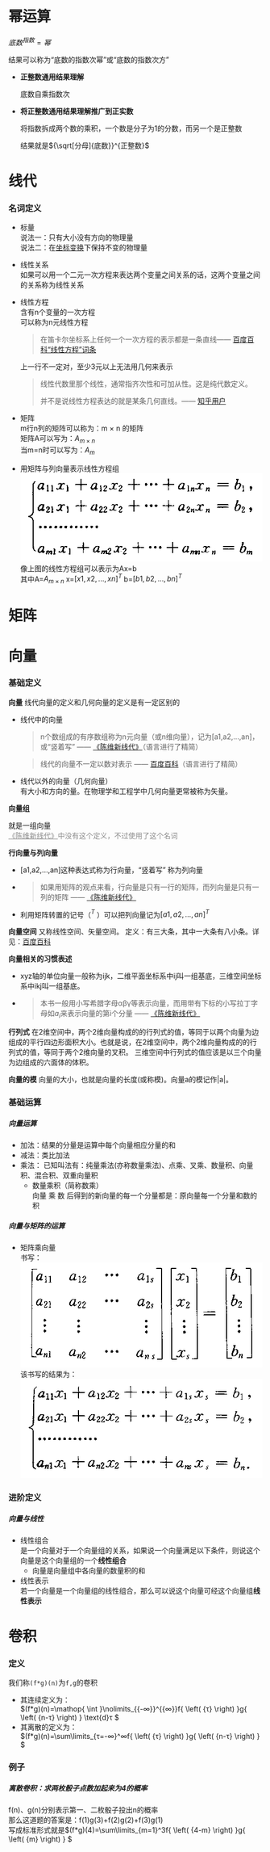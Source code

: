 # 幂运算

$底数^{指数}=幂$  

结果可以称为“底数的指数次幂”或“底数的指数次方”  

- **正整数通用结果理解**  

  底数自乘指数次

- **将正整数通用结果理解推广到正实数**  

  将指数拆成两个数的乘积，一个数是分子为1的分数，而另一个是正整数  

  结果就是${\sqrt[分母]{底数}}^{正整数}$





# 线代

### 名词定义

- 标量  
  说法一：只有大小没有方向的物理量  
  说法二：在[坐标变换](https://baike.baidu.com/item/坐标变换/5261943)下保持不变的物理量
  
- 线性关系  
  如果可以用一个二元一次方程来表达两个变量之间关系的话，这两个变量之间的关系称为线性关系
  
- 线性方程  
  含有n个变量的一次方程  
  可以称为n元线性方程  
  
  > 在笛卡尔坐标系上任何一个一次方程的表示都是一条直线—— [百度百科“线性方程”词条](https://link.zhihu.com/?target=https%3A//baike.baidu.com/item/%E7%BA%BF%E6%80%A7%E6%96%B9%E7%A8%8B/6129663%3Ffr%3Daladdin)
  
  上一行不一定对，至少3元以上无法用几何来表示
  
  > 线性代数里那个线性，通常指齐次性和可加从性。这是纯代数定义。
  >
  > 并不是说线性方程表达的就是某条几何直线。—— [知乎用户](https://www.zhihu.com/people/xu-kong-hui-guang-36)

- 矩阵  
  m行n列的矩阵可以称为：m × n 的矩阵  
  矩阵A可以写为：$A_{m×n}$  
  当m=n时可以写为：$A_m$
- 用矩阵与列向量表示线性方程组  
  ![线性方程组](../图片/线性方程组.png)  
  像上图的线性方程组可以表示为Ax=b  
  其中A=$A_{m×n}$ x=$[x1,x2,...,xn]^T$  b=$[b1,b2,...,bn]^T$ 



# 矩阵





# 向量

### 基础定义

**向量**
线代向量的定义和几何向量的定义是有一定区别的  

- 线代中的向量

  > n个数组成的有序数组称为n元向量（或n维向量），记为[a1,a2,...,an]，或“竖着写” —— [《陈维新线代》](https://book.douban.com/subject/1239578/)（语言进行了精简）

  > 线代的向量不一定以数对表示 —— [百度百科](https://baike.baidu.com/item/%E5%90%91%E9%87%8F/1396519)（语言进行了精简）

- 线代以外的向量（几何向量）  
  有大小和方向的量。在物理学和工程学中几何向量更常被称为矢量。

**向量组**

就是一组向量  
<span style='opacity:.5'>[《陈维新线代》](https://book.douban.com/subject/1239578/)中没有这个定义，不过使用了这个名词</span>

**行向量与列向量**

- [a1,a2,...,an]这种表达式称为行向量，“竖着写” 称为列向量

- >  如果用矩阵的观点来看，行向量是只有一行的矩阵，而列向量是只有一列的矩阵 —— [《陈维新线代》](https://book.douban.com/subject/1239578/)

- 利用矩阵转置的记号（$^T$ ）可以把列向量记为$[a1,a2,...,an]^T$ 

**向量空间**
又称线性空间、矢量空间。
定义：有三大条，其中一大条有八小条。详见：[百度百科](https://baike.baidu.com/item/%E5%90%91%E9%87%8F%E7%A9%BA%E9%97%B4#%E8%AF%A6%E7%BB%86%E5%AE%9A%E4%B9%89)

**向量相关的习惯表述**

- xyz轴的单位向量一般称为ijk，二维平面坐标系中ij叫一组基底，三维空间坐标系中ikj叫一组基底。

- >  本书一般用小写希腊字母αβγ等表示向量，而用带有下标的小写拉丁字母如$a_i$来表示向量的第i个分量 —— [《陈维新线代》](https://book.douban.com/subject/1239578/)

**行列式**
在2维空间中，两个2维向量构成的的行列式的值，等同于以两个向量为边组成的平行四边形面积大小。也就是说，在2维空间中，两个2维向量构成的的行列式的值，等同于两个2维向量的叉积。
三维空间中行列式的值应该是以三个向量为边组成的六面体的体积。

**向量的模**
向量的大小，也就是向量的长度(或称模)。向量a的模记作|a|。

### 基础运算

##### 向量运算
- 加法：结果的分量是运算中每个向量相应分量的和
- 减法：类比加法
- 乘法：
  已知叫法有：纯量乘法(亦称数量乘法)、点乘、叉乘、数量积、向量积、混合积、双重向量积
  - 数量乘积（简称数乘）  
    向量 乘 数 后得到的新向量的每一个分量都是：原向量每一个分量和数的积

##### 向量与矩阵的运算

- 矩阵乘向量  
  书写：![矩阵乘向量的书写](../图片/矩阵乘向量的书写.png)  
  该书写的结果为：![矩阵乘向量的结果](../图片/矩阵乘向量的结果.png)

### 进阶定义

##### 向量与线性

- 线性组合  
  是一个向量对于一个向量组的关系，如果说一个向量满足以下条件，则说这个向量是这个向量组的一个**线性组合**
  - 向量是向量组中各向量的数量积的和
- 线性表示  
  若一个向量是一个向量组的线性组合，那么可以说这个向量可经这个向量组**线性表示**



# 卷积

### 定义

我们称`(f*g)(n)`为`f,g`的卷积  

- 其连续定义为：  
  $(f*g)(n)=\mathop{ \int }\nolimits_{{-∞}}^{{∞}}f{ \left( {τ} \right) }g{ \left( {n-τ} \right) } \text{d}τ
$
- 其离散的定义为：   
  $(f*g)(n)=\sum\limits_{τ=-∞}^∞f{ \left( {τ} \right) }g{ \left( {n-τ} \right) } 
$

### 例子

##### 离散卷积：求两枚骰子点数加起来为4的概率

f(n)、g(n)分别表示第一、二枚骰子投出n的概率  
那么这道题的答案是：f(1)g(3)+f(2)g(2)+f(3)g(1)  
写成标准形式就是$(f*g)(4)=\sum\limits_{m=1}^3f{ \left( {4-m} \right) }g{ \left( {m} \right) } 
$



